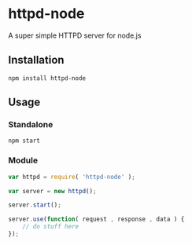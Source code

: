 httpd-node
==========

A super simple HTTPD server for node.js

Installation
-----

	npm install httpd-node

Usage
-----

### Standalone

    npm start

### Module

```javascript
var httpd = require( 'httpd-node' );

var server = new httpd();

server.start();

server.use(function( request , response , data ) {
    // do stuff here
});
```